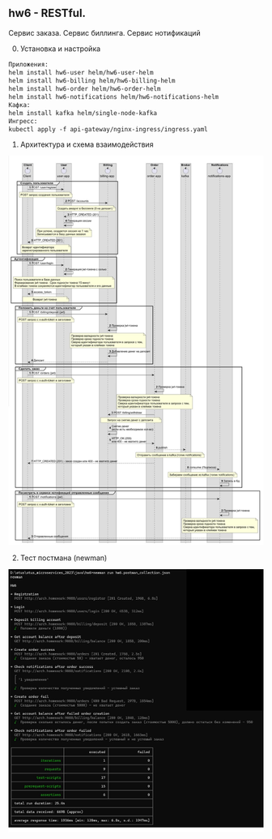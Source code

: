 ## hw6 - RESTful.
Сервис заказа. Сервис биллинга. Сервис нотификаций

0. Установка и настройка
```
Приложения:
helm install hw6-user helm/hw6-user-helm
helm install hw6-billing helm/hw6-billing-helm
helm install hw6-order helm/hw6-order-helm
helm install hw6-notifications helm/hw6-notifications-helm
Кафка:
helm install kafka helm/single-node-kafka
Ингресс:
kubectl apply -f api-gateway/nginx-ingress/ingress.yaml
```

1. Архитектура и схема взаимодействия

![скриншот](pic/shema.jpg)


2. Тест постмана (newman)

![скриншот](pic/newman_hw6.jpg)
